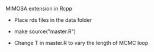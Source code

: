 MIMOSA extension in Rcpp

- Place rds files in the data folder

- make
  source("master.R")

- Change T in master.R to vary the length of MCMC loop


